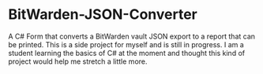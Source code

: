 # BitWarden-JSON-Converter
A C# Form that converts a BitWarden vault JSON export to a report that can be printed.  This is a side project for myself and is still in progress.  I am a student learning the basics of C# at the moment and thought this kind of project would help me stretch a little more.
